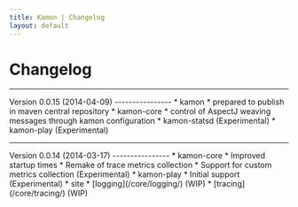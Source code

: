 ```yaml
---
title: Kamon | Changelog
layout: default
---
```


Changelog
===============
<hr>
Version 0.0.15 (2014-04-09)
----------------
* kamon
    * prepared to publish in maven central repository
* kamon-core
    * control of AspectJ weaving messages through kamon configuration
* kamon-statsd (Experimental)
* kamon-play (Experimental)

<hr>
Version 0.0.14 (2014-03-17)
----------------
* kamon-core
    * Improved startup times
    * Remake of trace metrics collection
    * Support for custom metrics collection (Experimental)
* kamon-play
    * Initial support (Experimental)
* site
    * [logging](/core/logging/) (WIP)
    * [tracing](/core/tracing/) (WIP)
